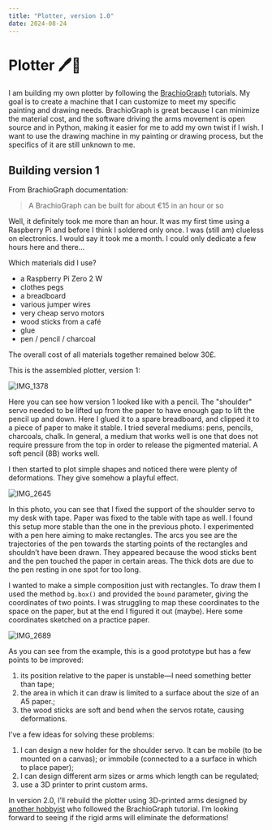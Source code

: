 ```yaml
---
title: "Plotter, version 1.0"
date: 2024-08-24
---
```


# Plotter 🖊️🤖
I am building my own plotter by following the [BrachioGraph](https://www.brachiograph.art/) tutorials. My goal is to create a machine that I can customize to meet my specific painting and drawing needs. BrachioGraph is great because I can minimize the material cost, and the software driving the arms movement is open source and in Python, making it easier for me to add my own twist if I wish. I want to use the drawing machine in my painting or drawing process, but the specifics of it are still unknown to me. 

## Building version 1
From BrachioGraph documentation:
>A BrachioGraph can be built for about €15 in an hour or so

Well, it definitely took me more than an hour. It was my first time using a Raspberry Pi and before I think I soldered only once. I was (still am) clueless on electronics. I would say it took me a month. I could only dedicate a few hours here and there...

Which materials did I use?
- a Raspberry Pi Zero 2 W
- clothes pegs
- a breadboard
- various jumper wires
- very cheap servo motors
- wood sticks from a café 
- glue
- pen / pencil / charcoal

The overall cost of all materials together remained below 30£.

This is the assembled plotter, version 1:

![IMG_1378](https://github.com/user-attachments/assets/0cfe53cc-1a62-431c-91f7-5ab238012667)

Here you can see how version 1 looked like with a pencil. The "shoulder" servo needed to be lifted up from the paper to have enough gap to lift the pencil up and down. Here I glued it to a spare breadboard, and clipped it to a piece of paper to make it stable. I tried several mediums: pens, pencils, charcoals, chalk. In general, a medium that works well is one that does not require pressure from the top in order to release the pigmented material. A soft pencil (8B) works well.

I then started to plot simple shapes and noticed there were plenty of deformations. They give somehow a playful effect.

![IMG_2645](https://github.com/user-attachments/assets/fcfc4ff1-0501-4b43-9a3c-61d0e0a71e8f)

In this photo, you can see that I fixed the support of the shoulder servo to my desk with tape. Paper was fixed to the table with tape as well. I found this setup more stable than the one in the previous photo. I experimented with a pen here aiming to make rectangles. The arcs you see are the trajectories of the pen towards the starting points of the rectangles and shouldn’t have been drawn. They appeared because the wood sticks bent and the pen touched the paper in certain areas. The thick dots are due to the pen resting in one spot for too long.

I wanted to make a simple composition just with rectangles. To draw them I used the method `bg.box()` and provided the `bound` parameter, giving the coordinates of two points. I was struggling to map these coordinates to the space on the paper, but at the end I figured it out (maybe). Here some coordinates sketched on a practice paper.

![IMG_2689](https://github.com/user-attachments/assets/b9b4b24c-7a91-403d-b342-526daa140a5b)

As you can see from the example, this is a good prototype but has a few points to be improved:
1. its position relative to the paper is unstable—I need something better than tape;
2. the area in which it can draw is limited to a surface about the size of an A5 paper.;
3. the wood sticks are soft and bend when the servos rotate, causing deformations.

I've a few ideas for solving these problems:
1. I can design a new holder for the shoulder servo. It can be mobile (to be mounted on a canvas); or immobile (connected to a a surface in which to place paper);
2. I can design different arm sizes or arms which length can be regulated;
3. use a 3D printer to print custom arms.

In version 2.0, I’ll rebuild the plotter using 3D-printed arms designed by [another hobbyist](https://www.thingiverse.com/thing:4295302#google_vignette) who followed the BrachioGraph tutorial. I’m looking forward to seeing if the rigid arms will eliminate the deformations!
